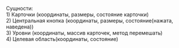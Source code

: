 Сущности: 
<br>1) Карточки (координаты, размеры, состояние карточки)
<br>2) Центральная кнопка (координаты, размеры, состояние(нажата, наведена))
<br>3) Уровни (координаты, массив карточек, метод перемешать)
<br>4) Целевая область(координаты, состояние)





